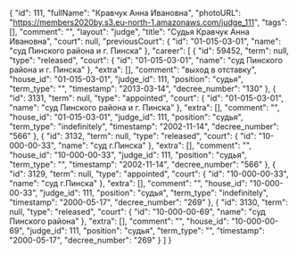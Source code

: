 {
    "id": 111,
    "fullName": "Кравчук Анна Ивановна",
    "photoURL": "https://members2020by.s3.eu-north-1.amazonaws.com/judge_111",
    "tags": [],
    "comment": "",
    "layout": "judge",
    "title": "Судья Кравчук Анна Ивановна",
    "court": null,
    "previousCourt": {
        "id": "01-015-03-01",
        "name": "суд Пинского района и г. Пинска"
    },
    "career": [
        {
            "id": 59452,
            "term": null,
            "type": "released",
            "court": {
                "id": "01-015-03-01",
                "name": "суд Пинского района и г. Пинска"
            },
            "extra": [],
            "comment": "выход в отставку",
            "house_id": "01-015-03-01",
            "judge_id": 111,
            "position": "судья",
            "term_type": "",
            "timestamp": "2013-03-14",
            "decree_number": "130"
        },
        {
            "id": 3131,
            "term": null,
            "type": "appointed",
            "court": {
                "id": "01-015-03-01",
                "name": "суд Пинского района и г. Пинска"
            },
            "extra": [],
            "comment": "",
            "house_id": "01-015-03-01",
            "judge_id": 111,
            "position": "судья",
            "term_type": "indefinitely",
            "timestamp": "2002-11-14",
            "decree_number": "566"
        },
        {
            "id": 3132,
            "term": null,
            "type": "released",
            "court": {
                "id": "10-000-00-33",
                "name": "суд г.Пинска"
            },
            "extra": [],
            "comment": "",
            "house_id": "10-000-00-33",
            "judge_id": 111,
            "position": "судья",
            "term_type": "",
            "timestamp": "2002-11-14",
            "decree_number": "566"
        },
        {
            "id": 3129,
            "term": null,
            "type": "appointed",
            "court": {
                "id": "10-000-00-33",
                "name": "суд г.Пинска"
            },
            "extra": [],
            "comment": "",
            "house_id": "10-000-00-33",
            "judge_id": 111,
            "position": "судья",
            "term_type": "indefinitely",
            "timestamp": "2000-05-17",
            "decree_number": "269"
        },
        {
            "id": 3130,
            "term": null,
            "type": "released",
            "court": {
                "id": "10-000-00-69",
                "name": "суд Пинского района"
            },
            "extra": [],
            "comment": "",
            "house_id": "10-000-00-69",
            "judge_id": 111,
            "position": "судья",
            "term_type": "",
            "timestamp": "2000-05-17",
            "decree_number": "269"
        }
    ]
}
